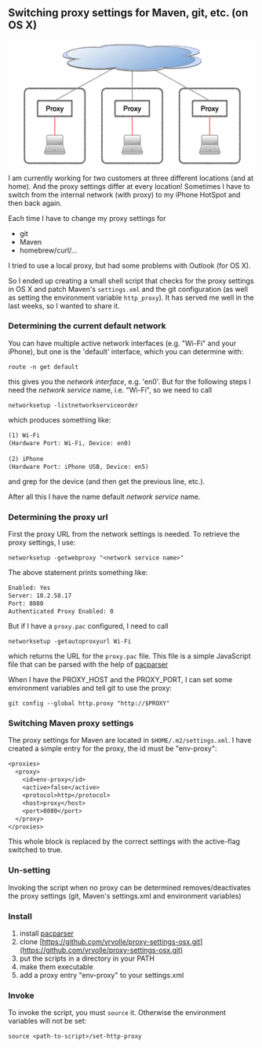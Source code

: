 ## Switching proxy settings for Maven, git, etc. (on OS X)

![](proxies-keynote.001.png)
I am currently working for two customers at three different locations (and at home). And the proxy settings differ at every location! Sometimes I have to switch from the internal network (with proxy) to my iPhone HotSpot and then back again.

Each time I have to change my proxy settings for 

- git
- Maven
- homebrew/curl/...

I tried to use a local proxy, but had some problems with Outlook (for OS X). 

So I ended up creating a small shell script that checks for the proxy settings in OS X and patch Maven's `settings.xml` and the git configuration (as well as setting the environment variable `http_proxy`). It has served me well in the last weeks, so I wanted to share it.

### Determining the current default network

You can have multiple active network interfaces (e.g. "Wi-Fi" and your iPhone), but one is the 'default' interface, which you can determine with:

    route -n get default

this gives you the _network interface_, e.g. 'en0'.
But for the following steps I need the _network service_ name, i.e. "Wi-Fi", so we need to call

    networksetup -listnetworkserviceorder

which produces something like:

    (1) Wi-Fi
    (Hardware Port: Wi-Fi, Device: en0)
    
    (2) iPhone
    (Hardware Port: iPhone USB, Device: en5)

and grep for the device (and then get the previous line, etc.).

After all this I have the name  default _network service_ name.

### Determining the proxy url

First the proxy URL from the network settings is needed. To retrieve the proxy settings, I use:

    networksetup -getwebproxy "<network service name>"

The above statement prints something like:

    Enabled: Yes
    Server: 10.2.58.17
    Port: 8080
    Authenticated Proxy Enabled: 0

But if I have a `proxy.pac` configured, I need to call 

    networksetup -getautoproxyurl Wi-Fi

which returns the URL for the `proxy.pac` file. This file is a simple JavaScript file that can be parsed with the help of [pacparser](https://code.google.com/p/pacparser/)

When I have the PROXY_HOST and the PROXY_PORT, I can set some environment variables and tell git to use the proxy:

    git config --global http.proxy "http://$PROXY"
    
### Switching Maven proxy settings

The proxy settings for Maven are located in `$HOME/.m2/settings.xml`.
I have created a simple entry for the proxy, the id must be "env-proxy":

    <proxies>
      <proxy>
        <id>env-proxy</id>
        <active>false</active>
        <protocol>http</protocol>
        <host>proxy</host>
        <port>8080</port>
      </proxy>
    </proxies>

This whole block is replaced by the correct settings with the active-flag switched to true.    

### Un-setting

Invoking the script when no proxy can be determined removes/deactivates the proxy settings (git, Maven's settings.xml and environment variables)

### Install

1. install [pacparser](https://code.google.com/p/pacparser/downloads/list)
2. clone [https://github.com/vrvolle/proxy-settings-osx.git](https://github.com/vrvolle/proxy-settings-osx.git) 
3. put the scripts in a directory in your PATH
4. make them executable
5. add a proxy entry "env-proxy" to your settings.xml

### Invoke

To invoke the script, you must `source` it. Otherwise the environment variables will not be set:

    source <path-to-script>/set-http-proxy
